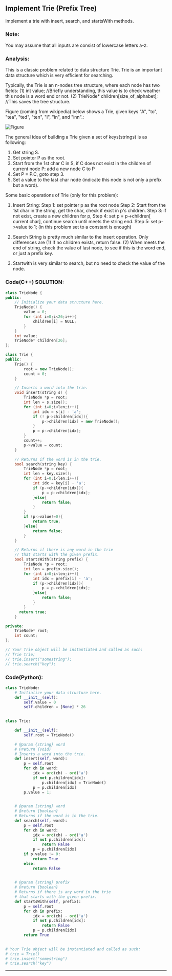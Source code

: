 ## Implement Trie (Prefix Tree)
Implement a trie with insert, search, and startsWith methods.

### Note:
You may assume that all inputs are consist of lowercase letters a-z.

### Analysis:
This is a classic problem related to data structure Trie. Trie is an important data structure which is very efficient for searching.

Typically, the Trie is an n-nodes tree structure, where each node has two fields:
(1) int value; //Briefly understanding, this value is to check weather this node is a word end or not.
(2) TrieNode* children[size_of_alphabet]; //This saves the tree structure.

Figure (coming from wikipedia) below shows a Trie, given keys "A", "to", "tea", "ted", "ten", "i", "in", and "inn".:

![Figure](http://upload.wikimedia.org/wikipedia/commons/thumb/b/be/Trie_example.svg/250px-Trie_example.svg.png)

The general idea of building a Trie given a set of keys(strings) is as following:
1.  Get string S.
2.  Set pointer P as the root.
3.  Start from the 1st char C in S,
         if C does not exist in the children of current node P:
                 add a new node C to P
4.  Set P = P.C, goto step 3.
5. Set a value to the last char node (indicate this node is not only a prefix but a word).          


Some basic operations of Trie (only for this problem):
1. Insert String:
      Step 1: set pointer p as the root node
      Step 2: Start from the 1st char in the string, get the char, check if exist in p's children.
      Step 3: if not exist, create a new children for p,
      Step 4: set p = p->children[ current char], continue search until meets the string end.
      Step 5: set p->value to 1; (in this problem set to a constant is enough)  

2. Search String is pretty much similar to the insert operation. Only differences are (1) If no children exists, return false. (2) When meets the end of string, check the value of last node, to see if this is the word end, or just a prefix key.

3. Startwith is very similar to search, but no need to check the value of the node.


### Code(C++) SOLUTION:

```cpp
class TrieNode {
public:
    // Initialize your data structure here.
    TrieNode() {
        value = 0;
        for (int i=0;i<26;i++){
            children[i] = NULL;
        }
    }
    int value;
    TrieNode* children[26];
};

class Trie {
public:
    Trie() {
        root = new TrieNode();
        count = 0;
    }

    // Inserts a word into the trie.
    void insert(string s) {
        TrieNode *p = root;
        int len = s.size();
        for (int i=0;i<len;i++){
            int idx = s[i] - 'a';
            if (! p->children[idx]){
                p->children[idx] = new TrieNode();
            }
            p = p->children[idx];
        }
        count++;
        p->value = count;
    }

    // Returns if the word is in the trie.
    bool search(string key) {
        TrieNode *p = root;
        int len = key.size();
        for (int i=0;i<len;i++){
            int idx = key[i] - 'a';
            if (p->children[idx]){
                p = p->children[idx];
            }else{
                return false;
            }
        }
        if (p->value!=0){
            return true;
        }else{
            return false;
        }
    }

    // Returns if there is any word in the trie
    // that starts with the given prefix.
    bool startsWith(string prefix) {
        TrieNode *p = root;
        int len = prefix.size();
        for (int i=0;i<len;i++){
            int idx = prefix[i] - 'a';
            if (p->children[idx]){
                p = p->children[idx];
            }else{
                return false;
            }
        }
      return true;
    }

private:
    TrieNode* root;
    int count;
};

// Your Trie object will be instantiated and called as such:
// Trie trie;
// trie.insert("somestring");
// trie.search("key");
```


### Code(Python):
```python
class TrieNode:
    # Initialize your data structure here.
    def __init__(self):
        self.value = 0
        self.children = [None] * 26
        

class Trie:

    def __init__(self):
        self.root = TrieNode()

    # @param {string} word
    # @return {void}
    # Inserts a word into the trie.
    def insert(self, word):
        p = self.root
        for ch in word:
            idx = ord(ch) - ord('a')
            if not p.children[idx]:
                p.children[idx] = TrieNode()
            p = p.children[idx]
        p.value = 1;
                

    # @param {string} word
    # @return {boolean}
    # Returns if the word is in the trie.
    def search(self, word):
        p = self.root
        for ch in word:
            idx = ord(ch) - ord('a')
            if not p.children[idx]:
                return False
            p = p.children[idx]
        if p.value != 0:
            return True
        else:
            return False
                

    # @param {string} prefix
    # @return {boolean}
    # Returns if there is any word in the trie
    # that starts with the given prefix.
    def startsWith(self, prefix):
        p = self.root
        for ch in prefix:
            idx = ord(ch) - ord('a')
            if not p.children[idx]:
                return False
            p = p.children[idx]
        return True
       

# Your Trie object will be instantiated and called as such:
# trie = Trie()
# trie.insert("somestring")
# trie.search("key")

```

***